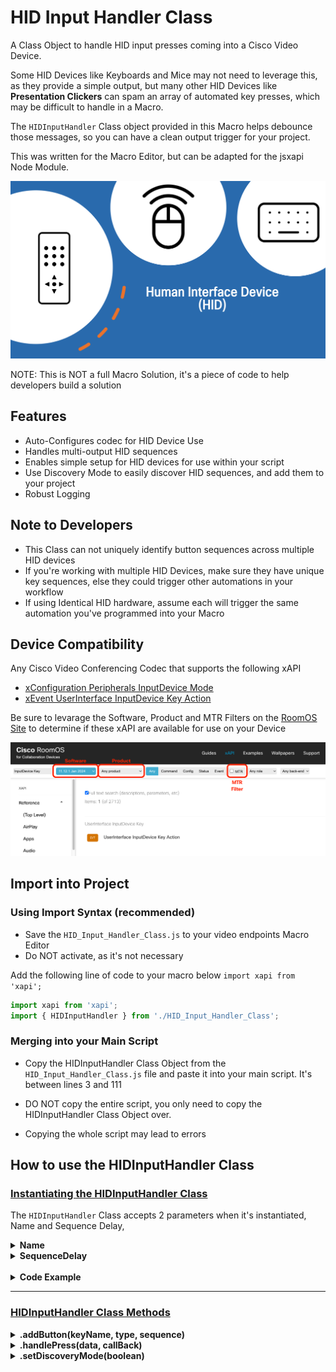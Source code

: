 # HID Input Handler Class
 A Class Object to handle HID input presses coming into a Cisco Video Device.

 Some HID Devices like Keyboards and Mice may not need to leverage this, as they provide a simple output, but many other HID Devices like **Presentation Clickers** can spam an array of automated key presses, which may be difficult to handle in a Macro.

 The ```HIDInputHandler``` Class object provided in this Macro helps debounce those messages, so you can have a clean output trigger for your project.

 This was written for the Macro Editor, but can be adapted for the jsxapi Node Module.

 [![HID Device Cover Image](/images/HID-Device_CoverImage.png)](#)

 NOTE: This is NOT a full Macro Solution, it's a piece of code to help developers build a solution

 ## Features
 - Auto-Configures codec for HID Device Use
 - Handles multi-output HID sequences
 - Enables simple setup for HID devices for use within your script
 - Use Discovery Mode to easily discover HID sequences, and add them to your project
 - Robust Logging

 ## Note to Developers

 - This Class can not uniquely identify button sequences across multiple HID devices
 - If you're working with multiple HID Devices, make sure they have unique key sequences, else they could trigger other automations in your workflow
 - If using Identical HID hardware, assume each will trigger the same automation you've programmed into your Macro

## Device Compatibility

Any Cisco Video Conferencing Codec that supports the following xAPI

- [xConfiguration Peripherals InputDevice Mode](https://roomos.cisco.com/xapi/Configuration.Peripherals.InputDevice.Mode/)
- [xEvent UserInterface InputDevice Key Action](https://roomos.cisco.com/xapi/Event.UserInterface.InputDevice.Key.Action/)

Be sure to levarage the Software, Product and MTR Filters on the [RoomOS Site](https://roomos.cisco.com/xapi) to determine if these xAPI are available for use on your Device

[![RoomOS Site Filter Options](/images/RoomOS-Filter_Options.png)](#)

## Import into Project

### Using Import Syntax (recommended)

 - Save the ```HID_Input_Handler_Class.js``` to your video endpoints Macro Editor
 - Do NOT activate, as it's not necessary

 Add the following line of code to your macro below ```import xapi from 'xapi';```

 ```javascript
import xapi from 'xapi';
import { HIDInputHandler } from './HID_Input_Handler_Class';
 ```

### Merging into your Main Script

 - Copy the HIDInputHandler Class Object from the ```HID_Input_Handler_Class.js``` file and paste it into your main script. It's between lines 3 and 111

 - DO NOT copy the entire script, you only need to copy the HIDInputHandler Class Object over.
  - Copying the whole script may lead to errors

## How to use the HIDInputHandler Class


### <ins>Instantiating the HIDInputHandler Class</ins>

The ```HIDInputHandler``` Class accepts 2 parameters when it's instantiated, Name and Sequence Delay,

<details>
  <summary><strong>Name</strong></summary>
  <br>
    <blockquote>Description: Assign a name for the HID Device your working with</blockquote>
    <ul>
      <li>Default Value: undefined</li>
      <li>DataType: String</li>
      <li>Required: Yes</li>
    </ul>
</details>

<details>
  <summary><strong>SequenceDelay</strong></summary>
  <br>
    <blockquote>Description: Set a delay, in milliseconds to handle rapid fire HID messages</blockquote>
    <ul>
      <li>Default Value: 75</li>
      <li>DataType: Integer</li>
      <li>Required: No</li>
    </ul>
</details>

<br>

<details>
  <summary><strong>Code Example</strong></summary>
  <br>

```javascript
import xapi from 'xapi';
import { HIDInputHandler } from './HID_Input_Handler_Class';

// Instantiate with tje Name parameter
const myObject = new HIDInputHandler('DeviceName');

// Instantiate with the Name and a modified SequenceDelay parameters
const myOtherObject = new HIDInputHandler('OtherDevice', 200);
```
</details><hr>

### <ins>HIDInputHandler Class Methods</ins>

<details>
  <summary><strong>.addButton(keyName, type, sequence)</strong></summary>
  <br>
    <blockquote>Description: Assign a name for the HID Device your working with</blockquote>
    <h4>Parameters:</h4>
    <details>
      <summary>keyName</summary>
      <blockquote>Description: Assign the name of the Key/Button for the HID input. This is used to provide the developer context on which key/button they are interacting with on their HID device</blockquote>
      <ul>
        <li>Default Value: undefined</li>
        <li>DataType: String</li>
        <li>Required: Yes</li>
      </ul>
    </details>
    <details>
      <summary>type</summary>
      <blockquote>Description: Assign a Type of the Key/Button for the HID input. This is used to define a type of action the HID device is performing. Examples include short-press, long-press, etc.</blockquote>
      <ul>
        <li>Default Value: undefined</li>
        <li>DataType: String</li>
        <li>Required: Yes</li>
      </ul>
    </details>
    <details>
      <summary>sequence</summary>
      <blockquote>Description: The sequence of key(s) emitted from the HID device. This could be 1 or more values. Some HID devices emit a sequence of keys, while others only emit 1</blockquote>
      <ul>
        <li>Default Value: undefined</li>
        <li>DataType: Array of JSON</li>
        <li>Required: Yes</li>
      </ul>
    </details>
    <br>
    <details>
    <summary>Code Example</summary>
    <br>

```javascript
import xapi from 'xapi';
import { HIDInputHandler } from './HID_Input_Handler_Class';

// Instantiate with tje Name parameter
const myObject = new HIDInputHandler('DeviceName');

// 1 Key Sequence example
myObject.addButton('Center-Button', 'short-press', [
  { "Code": "1", "Key": "KEY_ESC", "Type": "Pressed", "id": "1" }
])

// 2 Key Sequence Example
myObject.addButton('Left-Arrow', 'long-press', [
  { "Code": "1", "Key": "KEY_ESC", "Type": "Pressed", "id": "1" },
  { "Code": "1", "Key": "KEY_ESC", "Type": "Released", "id": "1" }
])

// Multi-Key Sequence Example
myObject.addButton('Left-Arrow', 'short-press', [
  { "Code": "125", "Key": "KEY_LEFTMETA", "Type": "Pressed", "id": "1" },
  { "Code": "28", "Key": "KEY_ENTER", "Type": "Pressed", "id": "1" },
  { "Code": "125", "Key": "KEY_LEFTMETA", "Type": "Released", "id": "1" },
  { "Code": "28", "Key": "KEY_ENTER", "Type": "Released", "id": "1" },
  { "Code": "56", "Key": "KEY_LEFTALT", "Type": "Pressed", "id": "1" },
  { "Code": "125", "Key": "KEY_LEFTMETA", "Type": "Pressed", "id": "1" },
  { "Code": "25", "Key": "KEY_P", "Type": "Pressed", "id": "1" },
  { "Code": "56", "Key": "KEY_LEFTALT", "Type": "Released", "id": "1" },
  { "Code": "125", "Key": "KEY_LEFTMETA", "Type": "Released", "id": "1" },
  { "Code": "25", "Key": "KEY_P", "Type": "Released", "id": "1" }
])
```
  </details><hr>
</details>
</details>

<details>
  <summary><strong>.handlePress(data, callBack)</strong></summary>
  <br>
    <blockquote>Description: Assign a name for the HID Device your working with</blockquote>
    <h4>Parameters:</h4>
    <details>
      <summary>data</summary>
      <blockquote>Description: Assign the name of the Key/Button for the HID input. This is used to provide the developer context on which key/button they are interacting with on their HID device</blockquote>
      <ul>
        <li>Default Value: undefined</li>
        <li>DataType: String</li>
        <li>Required: Yes</li>
      </ul>
    </details>
    <details>
      <summary>callBack</summary>
      <blockquote>Description: Assign the name of the Key/Button for the HID input. This is used to provide the developer context on which key/button they are interacting with on their HID device</blockquote>
      <ul>
        <li>Default Value: undefined</li>
        <li>DataType: String</li>
        <li>Required: Yes</li>
      </ul>
    </details>
    <br>
    <details>
    <summary>Code Example</summary>
    <br>

```javascript
import xapi from 'xapi';
import { HIDInputHandler } from './HID_Input_Handler_Class';

const myObject = new HIDInputHandler('DeviceName');

myObject.addButton('Center-Button', 'short-press', [
  { "Code": "1", "Key": "KEY_ESC", "Type": "Pressed", "id": "1" }
])

//Subscribe to the UserInterface InputDevice Key Action Event
xapi.Event.UserInterface.InputDevice.Key.Action.on(event => {

  //Pass the InputDevice Key Action (event) into the handlePress method
  myObject.handlePress(event, press => {

    //The handlePress method will process the payload, including multi-key sequences and provides a clean output
    console.log(press)

    /*
    Example Press Log Output
      { 
        DeviceName: 'myObject', 
        KeyName: 'Center-Button', 
        Type: 'short-press', 
        Id: 1 
      }
    */
  })
})
```
  </details><hr>
</details>

<details>
  <summary><strong>.setDiscoveryMode(boolean)</strong></summary>
  <br>
    <blockquote>Description: Discovery Mode will print to the console any unidentified Key/Button sequences for you. It's meant to help guide a developer find sequence for the HID button they are working with. This API is dependent on the .handlePres() method to print to the console.</blockquote>
    <h4>Parameters:</h4>
    <details>
      <summary>boolean</summary>
      <blockquote>Description: enable/disable Discovery Mode.</blockquote>
      <ul>
        <li>Default Value: false</li>
        <li>DataType: Boolean</li>
        <li>Required: No</li>
      </ul>
    </details>
    <br>
    <details>
    <summary>Code and Example Output</summary>
    <br>

```javascript
import xapi from 'xapi';
import { HIDInputHandler } from './HID_Input_Handler_Class';

// Instantiate with tje Name parameter
const myObject = new HIDInputHandler('DeviceName');

//Be default, this is set to false, to enable add the following line to your script
myObject.setDiscoveryMode(true);

//Subscribe to the UserInterface InputDevice Key Action Event
xapi.Event.UserInterface.InputDevice.Key.Action.on(event => {

  //The handlePress method will now print to console Discovered Key Sequences
  myObject.handlePress(event, press => {
    // Your Code
  })
});

/*
  Example Discovery Log Output
  {
    HIDInputHandler_Log: `New Key Sequence Discovered, use the following sequence information and the addButton(keyName, type, sequence) method add this to your solution`,
    Sequence: [
      { "Code": "125", "Key": "KEY_LEFTMETA", "Type": "Pressed", "id": "1" },
      { "Code": "28", "Key": "KEY_ENTER", "Type": "Pressed", "id": "1" },
      { "Code": "125", "Key": "KEY_LEFTMETA", "Type": "Released", "id": "1" },
      { "Code": "28", "Key": "KEY_ENTER", "Type": "Released", "id": "1" },
      { "Code": "56", "Key": "KEY_LEFTALT", "Type": "Pressed", "id": "1" },
      { "Code": "125", "Key": "KEY_LEFTMETA", "Type": "Pressed", "id": "1" },
      { "Code": "25", "Key": "KEY_P", "Type": "Pressed", "id": "1" },
      { "Code": "56", "Key": "KEY_LEFTALT", "Type": "Released", "id": "1" },
      { "Code": "125", "Key": "KEY_LEFTMETA", "Type": "Released", "id": "1" },
      { "Code": "25", "Key": "KEY_P", "Type": "Released", "id": "1" }
    ]
  }

*/
```
  </details><hr>
</details>
